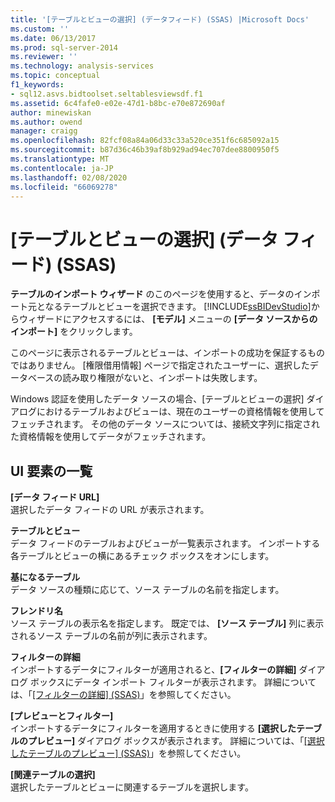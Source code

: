 ```yaml
---
title: '[テーブルとビューの選択] (データフィード) (SSAS) |Microsoft Docs'
ms.custom: ''
ms.date: 06/13/2017
ms.prod: sql-server-2014
ms.reviewer: ''
ms.technology: analysis-services
ms.topic: conceptual
f1_keywords:
- sql12.asvs.bidtoolset.seltablesviewsdf.f1
ms.assetid: 6c4fafe0-e02e-47d1-b8bc-e70e872690af
author: minewiskan
ms.author: owend
manager: craigg
ms.openlocfilehash: 82fcf08a84a06d33c33a520ce351f6c685092a15
ms.sourcegitcommit: b87d36c46b39af8b929ad94ec707dee8800950f5
ms.translationtype: MT
ms.contentlocale: ja-JP
ms.lasthandoff: 02/08/2020
ms.locfileid: "66069278"
---
```

# <a name="select-tables-and-views-data-feeds-ssas"></a>[テーブルとビューの選択] (データ フィード) (SSAS)
  
  **テーブルのインポート ウィザード** のこのページを使用すると、データのインポート元となるテーブルとビューを選択できます。 
  [!INCLUDE[ssBIDevStudio](../includes/ssbidevstudio-md.md)]からウィザードにアクセスするには、 **[モデル]** メニューの **[データ ソースからのインポート]** をクリックします。  
  
 このページに表示されるテーブルとビューは、インポートの成功を保証するものではありません。 [権限借用情報] ページで指定されたユーザーに、選択したデータベースの読み取り権限がないと、インポートは失敗します。  
  
 Windows 認証を使用したデータ ソースの場合、[テーブルとビューの選択] ダイアログにおけるテーブルおよびビューは、現在のユーザーの資格情報を使用してフェッチされます。 その他のデータ ソースについては、接続文字列に指定された資格情報を使用してデータがフェッチされます。  
  
## <a name="uielement-list"></a>UI 要素の一覧  
 **[データ フィード URL]**  
 選択したデータ フィードの URL が表示されます。  
  
 **テーブルとビュー**  
 データ フィードのテーブルおよびビューが一覧表示されます。 インポートする各テーブルとビューの横にあるチェック ボックスをオンにします。  
  
 **基になるテーブル**  
 データ ソースの種類に応じて、ソース テーブルの名前を指定します。  
  
 **フレンドリ名**  
 ソース テーブルの表示名を指定します。 既定では、 **[ソース テーブル]** 列に表示されるソース テーブルの名前が列に表示されます。  
  
 **フィルターの詳細**  
 インポートするデータにフィルターが適用されると、**[フィルターの詳細]** ダイアログ ボックスにデータ インポート フィルターが表示されます。 詳細については、「[[フィルターの詳細] (SSAS)](filter-details-ssas.md)」を参照してください。  
  
 **[プレビューとフィルター]**  
 インポートするデータにフィルターを適用するときに使用する **[選択したテーブルのプレビュー]** ダイアログ ボックスが表示されます。 詳細については、「[[選択したテーブルのプレビュー] (SSAS)](preview-selected-table-ssas.md)」を参照してください。  
  
 **[関連テーブルの選択]**  
 選択したテーブルとビューに関連するテーブルを選択します。  
  
  
